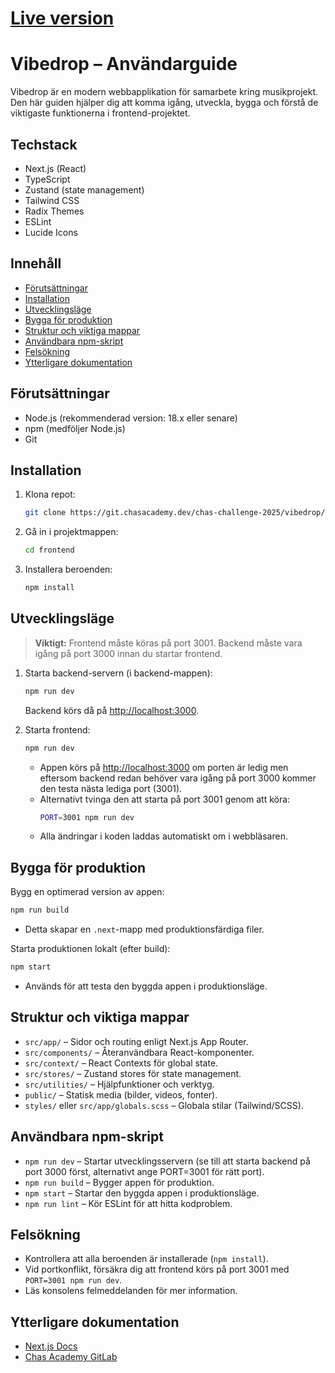 # [Live version](https://vibedrop-frontend.cc25.chasacademy.dev/)

# Vibedrop – Användarguide

Vibedrop är en modern webbapplikation för samarbete kring musikprojekt. Den här guiden hjälper dig att komma igång, utveckla, bygga och förstå de viktigaste funktionerna i frontend-projektet.

## Techstack
- Next.js (React)
- TypeScript
- Zustand (state management)
- Tailwind CSS
- Radix Themes
- ESLint
- Lucide Icons

## Innehåll
- [Förutsättningar](#förutsättningar)
- [Installation](#installation)
- [Utvecklingsläge](#utvecklingsläge)
- [Bygga för produktion](#bygga-för-produktion)
- [Struktur och viktiga mappar](#struktur-och-viktiga-mappar)
- [Användbara npm-skript](#användbara-npm-skript)
- [Felsökning](#felsökning)
- [Ytterligare dokumentation](#ytterligare-dokumentation)

## Förutsättningar

- Node.js (rekommenderad version: 18.x eller senare)
- npm (medföljer Node.js)
- Git

## Installation

1. Klona repot:
   ```bash
   git clone https://git.chasacademy.dev/chas-challenge-2025/vibedrop/frontend.git
   ```
2. Gå in i projektmappen:
   ```bash
   cd frontend
   ```
3. Installera beroenden:
   ```bash
   npm install
   ```

## Utvecklingsläge

> **Viktigt:** Frontend måste köras på port 3001. Backend måste vara igång på port 3000 innan du startar frontend.

1. Starta backend-servern (i backend-mappen):
   ```bash
   npm run dev
   ```
   Backend körs då på [http://localhost:3000](http://localhost:3000).

2. Starta frontend:
   ```bash
   npm run dev
   ```
   - Appen körs på [http://localhost:3000](http://localhost:3000) om porten är ledig men eftersom backend redan behöver vara igång på port 3000 kommer den testa nästa lediga port (3001).
   - Alternativt tvinga den att starta på port 3001 genom att köra:
     ```bash
     PORT=3001 npm run dev
     ```
   - Alla ändringar i koden laddas automatiskt om i webbläsaren.

## Bygga för produktion

Bygg en optimerad version av appen:
```bash
npm run build
```
- Detta skapar en `.next`-mapp med produktionsfärdiga filer.

Starta produktionen lokalt (efter build):
```bash
npm start
```
- Används för att testa den byggda appen i produktionsläge.

## Struktur och viktiga mappar

- `src/app/` – Sidor och routing enligt Next.js App Router.
- `src/components/` – Återanvändbara React-komponenter.
- `src/context/` – React Contexts för global state.
- `src/stores/` – Zustand stores för state management.
- `src/utilities/` – Hjälpfunktioner och verktyg.
- `public/` – Statisk media (bilder, videos, fonter).
- `styles/` eller `src/app/globals.scss` – Globala stilar (Tailwind/SCSS).

## Användbara npm-skript

- `npm run dev` – Startar utvecklingsservern (se till att starta backend på port 3000 först, alternativt ange PORT=3001 för rätt port).
- `npm run build` – Bygger appen för produktion.
- `npm start` – Startar den byggda appen i produktionsläge.
- `npm run lint` – Kör ESLint för att hitta kodproblem.

## Felsökning

- Kontrollera att alla beroenden är installerade (`npm install`).
- Vid portkonflikt, försäkra dig att frontend körs på port 3001 med `PORT=3001 npm run dev`.
- Läs konsolens felmeddelanden för mer information.

## Ytterligare dokumentation

- [Next.js Docs](https://nextjs.org/docs)
- [Chas Academy GitLab](https://git.chasacademy.dev/chas-challenge-2025/vibedrop/frontend)
